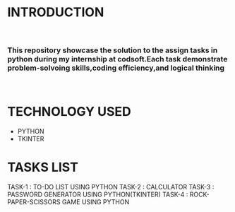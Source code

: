 <h1>INTRODUCTION</h1>
<br>
<h3>This repository showcase the solution to the assign tasks in python during my internship at codsoft.Each task demonstrate problem-solvoing skills,coding efficiency,and logical thinking</h3>
<br>
<h1>TECHNOLOGY USED</h1>
<ul>
  <li>PYTHON</li>
  <LI>TKINTER</LI>
</ul>
<H1>TASKS LIST</H1>
TASK-1 : TO-DO LIST USING PYTHON
TASK-2 : CALCULATOR
TASK-3 : PASSWORD GENERATOR USING PYTHON(TKINTER)
TASK-4 : ROCK-PAPER-SCISSORS GAME USING PYTHON


